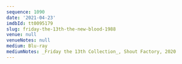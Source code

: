 ```yaml
---
sequence: 1090
date: '2021-04-23'
imdbId: tt0095179
slug: friday-the-13th-the-new-blood-1988
venue: null
venueNotes: null
medium: Blu-ray
mediumNotes: _Friday the 13th Collection_, Shout Factory, 2020
---
```


